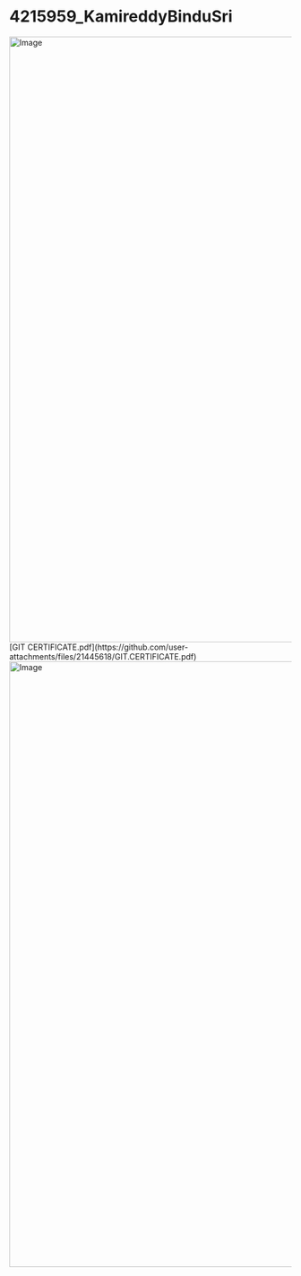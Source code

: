 # 4215959_KamireddyBinduSri
<img width="1920" height="1080" alt="Image" src="https://github.com/user-attachments/assets/1f20a063-be34-402a-a061-4dd754d31fb2" />
[GIT CERTIFICATE.pdf](https://github.com/user-attachments/files/21445618/GIT.CERTIFICATE.pdf)
<img width="1920" height="1080" alt="Image" src="https://github.com/user-attachments/assets/77fcad8b-e6de-406a-8769-9a117a8ece48" />
